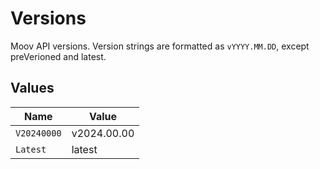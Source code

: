 # Versions

Moov API versions. Version strings are formatted as `vYYYY.MM.DD`, except preVerioned and latest.


## Values

| Name        | Value       |
| ----------- | ----------- |
| `V20240000` | v2024.00.00 |
| `Latest`    | latest      |